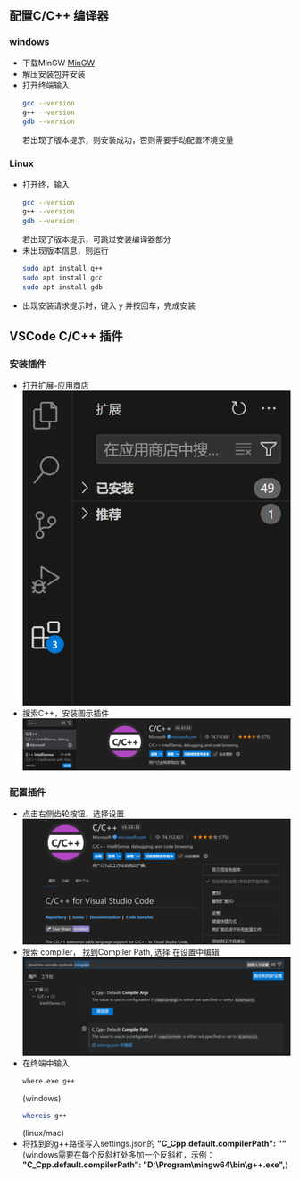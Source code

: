 ## 配置C/C++ 编译器

### windows

- 下载MinGW [MinGW](https://sourceforge.net/projects/mingw-w64/)
- 解压安装包并安装
- 打开终端输入
    ```bash 
    gcc --version
    g++ --version
    gdb --version
    ```
    若出现了版本提示，则安装成功，否则需要手动配置环境变量

### Linux

- 打开终，输入 
    ```bash 
    gcc --version
    g++ --version
    gdb --version
    ```
    若出现了版本提示，可跳过安装编译器部分
- 未出现版本信息，则运行
    ```bash
    sudo apt install g++
    sudo apt install gcc
    sudo apt install gdb
    ```
- 出现安装请求提示时，键入 y 并按回车，完成安装

## VSCode C/C++ 插件

### 安装插件

- 打开扩展-应用商店 ![应用商店](assets/CExtension.png)
- 搜索C++，安装图示插件 ![C/C++扩展](assets/CExtension2.png)

### 配置插件

- 点击右侧齿轮按钮，选择设置![设置](assets/Settings.png)
- 搜索 compiler， 找到Compiler Path, 选择 在设置中编辑![Path](assets/compiler.png)
- 在终端中输入
    ```bash
    where.exe g++
    ```
    (windows)
    ```bash
    whereis g++
    ```
    (linux/mac)
- 将找到的g++路径写入settings.json的 **"C_Cpp.default.compilerPath": ""** (windows需要在每个反斜杠处多加一个反斜杠，示例： **"C_Cpp.default.compilerPath": "D:\\Program\\mingw64\\bin\\g++.exe",**)
